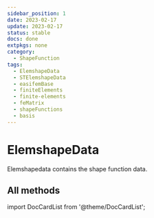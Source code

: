 ```yaml
---
sidebar_position: 1
date: 2023-02-17
update: 2023-02-17
status: stable
docs: done
extpkgs: none
category:
  - ShapeFunction
tags:
  - ElemshapeData
  - STElemshapeData
  - easifemBase
  - finiteElements
  - finite-elements
  - feMatrix
  - shapeFunctions
  - basis
---
```


# ElemshapeData

Elemshapedata contains the shape function data.

## All methods

import DocCardList from '@theme/DocCardList';

<DocCardList />
